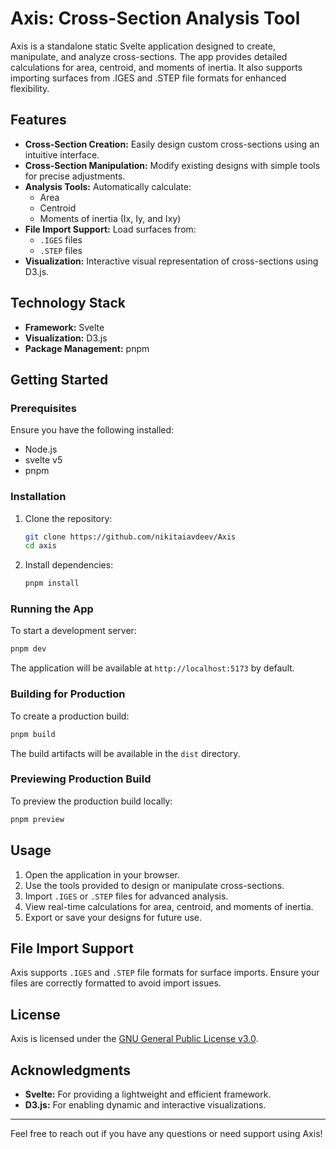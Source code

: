 # Axis: Cross-Section Analysis Tool

Axis is a standalone static Svelte application designed to create, manipulate, and analyze cross-sections. The app provides detailed calculations for area, centroid, and moments of inertia. It also supports importing surfaces from .IGES and .STEP file formats for enhanced flexibility.

## Features

- **Cross-Section Creation:** Easily design custom cross-sections using an intuitive interface.
- **Cross-Section Manipulation:** Modify existing designs with simple tools for precise adjustments.
- **Analysis Tools:** Automatically calculate:
  - Area
  - Centroid
  - Moments of inertia (Ix, Iy, and Ixy)
- **File Import Support:** Load surfaces from:
  - `.IGES` files
  - `.STEP` files
- **Visualization:** Interactive visual representation of cross-sections using D3.js.

## Technology Stack

- **Framework:** Svelte
- **Visualization:** D3.js
- **Package Management:** pnpm

## Getting Started

### Prerequisites

Ensure you have the following installed:

- Node.js
- svelte v5
- pnpm

### Installation

1. Clone the repository:

   ```bash
   git clone https://github.com/nikitaiavdeev/Axis
   cd axis
   ```

2. Install dependencies:

   ```bash
   pnpm install
   ```

### Running the App

To start a development server:

```bash
pnpm dev
```

The application will be available at `http://localhost:5173` by default.

### Building for Production

To create a production build:

```bash
pnpm build
```

The build artifacts will be available in the `dist` directory.

### Previewing Production Build

To preview the production build locally:

```bash
pnpm preview
```

## Usage

1. Open the application in your browser.
2. Use the tools provided to design or manipulate cross-sections.
3. Import `.IGES` or `.STEP` files for advanced analysis.
4. View real-time calculations for area, centroid, and moments of inertia.
5. Export or save your designs for future use.

## File Import Support

Axis supports `.IGES` and `.STEP` file formats for surface imports. Ensure your files are correctly formatted to avoid import issues.

## License

Axis is licensed under the [GNU General Public License v3.0](LICENSE).

## Acknowledgments

- **Svelte:** For providing a lightweight and efficient framework.
- **D3.js:** For enabling dynamic and interactive visualizations.

---

Feel free to reach out if you have any questions or need support using Axis!
